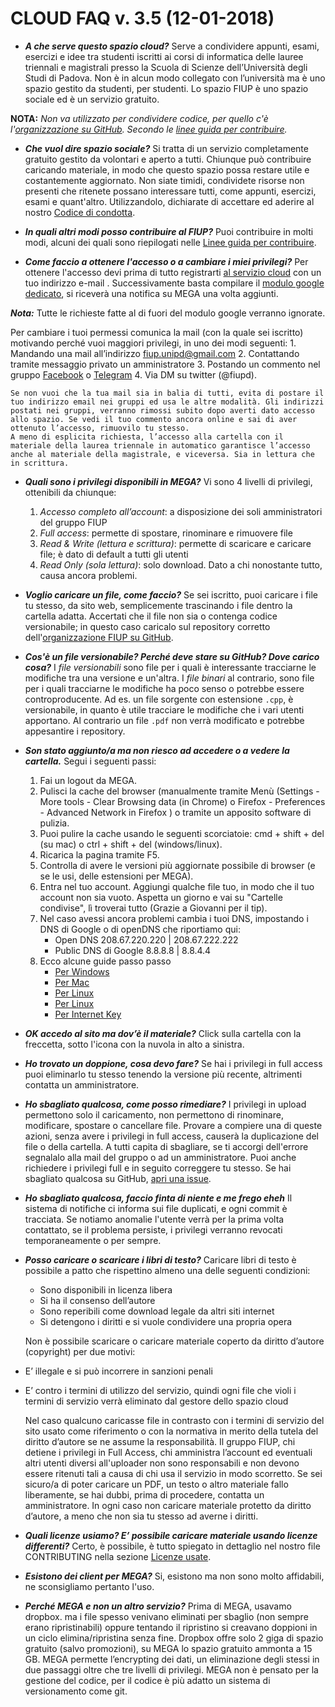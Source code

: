 # CLOUD FAQ v. 3.5 (12-01-2018)

- ***A che serve questo spazio cloud?*** Serve a condividere appunti, esami, esercizi e idee tra studenti iscritti ai corsi di informatica delle lauree triennali e magistrali presso la Scuola di Scienze dell’Università degli Studi di Padova. Non è in alcun modo collegato con l’università ma è uno spazio gestito da studenti, per studenti. Lo spazio FIUP è uno spazio sociale ed è un servizio gratuito. 

**NOTA:** _Non va utilizzato per condividere codice, per quello c'è l'[organizzazione su GitHub](https://github.com/FIUP/). Secondo le  [linee guida per contribuire](https://github.com/FIUP/Getting_Started/blob/master/CONTRIBUTING.md)._

- ***Che vuol dire spazio sociale?*** Si tratta di un servizio completamente gratuito gestito da volontari e aperto a tutti. Chiunque può contribuire caricando materiale, in modo che questo spazio possa restare utile e costantemente aggiornato. Non siate timidi, condividete risorse non presenti che ritenete possano interessare tutti, come  appunti, esercizi, esami e quant'altro. Utilizzandolo, dichiarate di accettare ed aderire al nostro [Codice di condotta](https://github.com/FIUP/Getting-Started/blob/master/CODE_OF_CONDUCT.md).

- ***In quali altri modi posso contribuire al FIUP?*** Puoi contribuire in molti modi, alcuni dei quali sono riepilogati nelle [Linee guida per contribuire](https://github.com/FIUP/Getting-Started/blob/master/CONTRIBUTING.md#altri-tipi-di-contributo).

- ***Come faccio a ottenere l'accesso o a cambiare i miei privilegi?*** Per ottenere l'accesso devi prima di tutto registrarti [al servizio cloud](https://mega.nz/) con un tuo indirizzo e-mail . Successivamente basta compilare il [modulo google dedicato](https://goo.gl/forms/e1q9GhYeqwEh4uNn1), si riceverà una notifica su MEGA una volta aggiunti. 

***Nota:*** Tutte le richieste fatte al di fuori del modulo google verranno ignorate. 

Per cambiare i tuoi permessi comunica la mail (con la quale sei iscritto) motivando perché vuoi maggiori privilegi, in uno dei modi seguenti:
	1. Mandando una mail all’indirizzo [fiup.unipd@gmail.com](mailto:fiup.unipd@gmail.com)
	2. Contattando tramite messaggio privato un amministratore
	3. Postando un commento nel gruppo [Facebook](https://www.facebook.com/groups/fiupd) o [Telegram](t.me/fiupd)
	4. Via DM su twitter (@fiupd).

	Se non vuoi che la tua mail sia in balia di tutti, evita di postare il tuo indirizzo email nei gruppi ed usa le altre modalità. Gli indirizzi postati nei gruppi, verranno rimossi subito dopo averti dato accesso allo spazio. Se vedi il tuo commento ancora online e sai di aver ottenuto l’accesso, rimuovilo tu stesso.
	A meno di esplicita richiesta, l’accesso alla cartella con il materiale della laurea triennale in automatico garantisce l’accesso anche al materiale della magistrale, e viceversa. Sia in lettura che in scrittura.
	
- ***Quali sono i privilegi disponibili in MEGA?*** Vi sono 4 livelli di privilegi, ottenibili da chiunque:
	1. *Accesso completo all’account*: a disposizione dei soli amministratori del gruppo FIUP
	2. *Full access*: permette di spostare, rinominare e rimuovere file
	3. *Read & Write (lettura e scrittura)*: permette di scaricare e caricare file; è dato di default a tutti gli utenti
	4. *Read Only (sola lettura)*: solo download. Dato a chi nonostante tutto, causa ancora problemi.

- ***Voglio caricare un file, come faccio?*** Se sei iscritto, puoi caricare i file tu stesso, da sito web, semplicemente trascinando i file dentro la cartella adatta. Accertati che il file non sia o contenga codice versionabile; in questo caso caricalo sul repository corretto dell'[organizzazione FIUP su GitHub](https://github.com/FIUP/).

- ***Cos'è un file versionabile? Perché deve stare su GitHub? Dove carico cosa?***
    I _file versionabili_ sono file per i quali è interessante tracciarne le modifiche tra una versione e un'altra. I _file binari_ al contrario, sono file per i quali tracciarne le modifiche ha poco senso o potrebbe essere controproducente. 
	Ad es. un file sorgente con estensione `.cpp`, è versionabile, in quanto è utile tracciare le modifiche che i vari utenti apportano. Al contrario un file  `.pdf` non verrà modificato e potrebbe appesantire i repository.

- ***Son stato aggiunto/a ma non riesco ad accedere o a vedere la cartella.*** 
	Segui i seguenti passi:
	1. Fai un logout da MEGA.
	2. Pulisci la cache del browser (manualmente tramite Menù
		(Settings - More tools - Clear Browsing data (in Chrome) o 
		Firefox - Preferences - Advanced Network in Firefox ) o tramite un apposito software di pulizia.
	3. Puoi pulire la cache usando le seguenti scorciatoie: cmd + shift + del (su mac) o ctrl + shift + del (windows/linux).
	4. Ricarica la pagina tramite F5.
	5. Controlla di avere le versioni più aggiornate possibile di browser (e se le usi, delle estensioni per MEGA).
	6. Entra nel tuo account. Aggiungi qualche file tuo, in modo che il tuo account non sia vuoto. Aspetta un giorno e vai su "Cartelle condivise", lì troverai tutto (Grazie a Giovanni per il tip).
	7. Nel caso avessi ancora problemi cambia i tuoi DNS, impostando i DNS di Google o di openDNS che riportiamo qui: 
		* Open DNS		 208.67.220.220 | 208.67.222.222 
		* Public DNS di Google	 8.8.8.8 | 8.8.4.4 
	8. Ecco alcune guide passo passo
		* [Per Windows](https://aranzulla.tecnologia.virgilio.it/come-impostare-dns-19767.html)
		* [Per Mac](https://aranzulla.tecnologia.virgilio.it/come-cambiare-dns-su-mac-36660.html)
		* [Per Linux](https://www.coresis.com/extra/linuxcorsobase/12-1.htm)
		* [Per Linux](https://www.chimerarevo.com/linux/ubuntu-come-impostare-o-cambiare-i-dns-19494/)
		* [Per Internet Key](https://just-share-it.blogspot.it/2008/12/come-modificare-i-dns-della-vodafane.html)
	
- ***OK accedo al sito ma dov’è il materiale?*** Click sulla cartella con la freccetta, sotto l'icona con la nuvola in alto a sinistra.

- ***Ho trovato un doppione, cosa devo fare?*** Se hai i privilegi in full access puoi eliminarlo tu stesso tenendo la versione più recente, altrimenti contatta un amministratore.

- ***Ho sbagliato qualcosa, come posso rimediare?*** I privilegi in upload permettono solo il caricamento, non permettono di rinominare, modificare, spostare o cancellare file. Provare a compiere una di queste azioni, senza avere i privilegi in full access, causerà la duplicazione del file o della cartella.
A tutti capita di sbagliare, se ti accorgi dell'errore segnalalo alla mail del gruppo o ad un amministratore. Puoi anche richiedere i privilegi full e in seguito correggere tu stesso. Se hai sbagliato qualcosa su GitHub, [apri una issue](https://github.com/FIUP/Getting_Started/blob/master/CONTRIBUTING.md#segnalare-bug).

- ***Ho sbagliato qualcosa, faccio finta di niente e me frego eheh*** Il sistema di notifiche ci informa sui file duplicati, e ogni commit è tracciata. Se notiamo anomalie l'utente verrà per la prima volta contattato, se il problema persiste, i privilegi verranno revocati temporaneamente o per sempre. 

- ***Posso caricare o scaricare i libri di testo?*** Caricare libri di testo è possibile a patto che rispettino almeno una delle seguenti condizioni:
	* Sono disponibili in licenza libera
	* Si ha il consenso dell’autore
	* Sono reperibili come download legale da altri siti internet 
	* Si detengono i diritti e si vuole condividere una propria opera

    Non è possibile scaricare o caricare materiale coperto da diritto d’autore (copyright) per due motivi:

* E’ illegale e si può incorrere in sanzioni penali
* E’ contro i termini di utilizzo del servizio, quindi ogni file che violi i termini di servizio verrà eliminato dal gestore dello spazio cloud

	Nel caso qualcuno caricasse file in contrasto con i termini di servizio del sito usato come riferimento o con la normativa in merito della tutela del diritto d’autore se ne assume la responsabilità. Il gruppo FIUP, chi detiene i privilegi in Full Access, chi amministra l’account ed eventuali altri utenti diversi all'uploader non sono responsabili e non devono essere ritenuti tali a causa di chi usa il servizio in modo scorretto.
	Se sei sicuro/a di poter caricare un PDF, un testo o altro materiale fallo liberamente, se hai dubbi, prima di procedere, contatta un amministratore. In ogni caso non caricare materiale protetto da diritto d’autore, a meno che non sia tu stesso ad averne i diritti.
	
- ***Quali licenze usiamo? E’ possibile caricare materiale usando licenze differenti?*** Certo, è possibile, è tutto spiegato in dettaglio nel nostro file CONTRIBUTING nella sezione [Licenze usate](https://github.com/FIUP/Getting_Started/blob/master/CONTRIBUTING.md#licenze-usate).

- ***Esistono dei client per MEGA?*** Si, esistono ma non sono molto affidabili, ne sconsigliamo pertanto l'uso.
	
- ***Perché MEGA e non un altro servizio?*** Prima di MEGA, usavamo dropbox. ma i file spesso venivano eliminati per sbaglio (non sempre erano ripristinabili) oppure tentando il ripristino si creavano doppioni in un ciclo elimina/ripristina senza fine. Dropbox offre solo 2 giga di spazio gratuito (salvo promozioni), su MEGA lo spazio gratuito ammonta a 15 GB. MEGA permette l’encrypting dei dati, un eliminazione degli stessi in due passaggi oltre che tre livelli di privilegi. MEGA non è pensato per la gestione del codice, per il codice è più adatto un sistema di versionamento come git.
